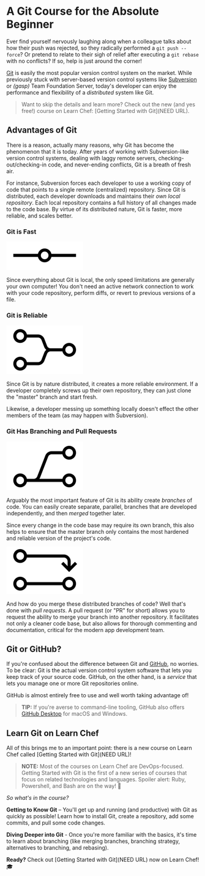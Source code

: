# A Git Course for the Absolute Beginner

Ever find yourself nervously laughing along when a colleague talks about how their push was rejected, so they radically performed a `git push --force`? Or pretend to relate to their sigh of relief after executing a `git rebase` with no conflicts? If so, help is just around the corner!

[Git](https://git-scm.com/) is easily the most popular version control system on the market. While previously stuck with server-based version control systems like [Subversion](https://subversion.apache.org/) or *(gasp)* Team Foundation Server, today's developer can enjoy the performance and flexibility of a *distributed* system like Git.

> Want to skip the details and learn more? Check out the new (and yes free!) course on Learn Chef: [Getting Started with Git](NEED URL).

## Advantages of Git

There is a reason, actually many reasons, why Git has become the phenomenon that it is today. After years of working with Subversion-like version control systems, dealing with laggy remote servers, checking-out/checking-in code, and never-ending conflicts, Git is a breath of fresh air.

For instance, Subversion forces each developer to use a working copy of code that points to a single remote (centralized) repository. Since Git is distributed, each developer downloads and maintains their *own local repository*. Each local repository contains a full history of all changes made to the code base. By virtue of its distributed nature, Git is faster, more reliable, and scales better.

### Git is Fast

![git commit image](git-commit.png)

Since everything about Git is local, the only speed limitations are generally your own computer! You don't need an active network connection to work with your code repository, perform diffs, or revert to previous versions of a file.

### Git is Reliable

![git merge image](git-merge.png)

Since Git is by nature distributed, it creates a more reliable environment. If a developer completely screws up their own repository, they can just clone the "master" branch and start fresh.

Likewise, a developer messing up something locally doesn't effect the other members of the team (as may happen with Subversion).

### Git Has Branching and Pull Requests

![git branch image](git-branch.png)

Arguably the most important feature of Git is its ability create *branches* of code. You can easily create separate, parallel, branches that are developed independently, and then *merged* together later.

Since every change in the code base may require its own branch, this also helps to ensure that the master branch only contains the most hardened and reliable version of the project's code.

![git pull request image](git-pr.png)

And how do you merge these distributed branches of code? Well that's done with *pull requests*. A pull request (or "PR" for short) allows you to request the ability to merge your branch into another repository. It facilitates not only a cleaner code base, but also allows for thorough commenting and documentation, critical for the modern app development team.

## Git or GitHub?

If you're confused about the difference between Git and [GitHub](https://github.com/), no worries. To be clear: Git is the actual version control system software that lets you keep track of your source code. GitHub, on the other hand, is a *service* that lets you manage one or more Git repositories online.

GitHub is almost entirely free to use and well worth taking advantage of!

> **TIP:** If you're averse to command-line tooling, GitHub also offers [GitHub Desktop](https://desktop.github.com/) for macOS and Windows.

## Learn Git on Learn Chef

All of this brings me to an important point: there is a new course on Learn Chef called [Getting Started with Git](NEED URL)!

> **NOTE:** Most of the courses on Learn Chef are DevOps-focused. Getting Started with Git is the first of a new series of courses that focus on related technologies and languages. Spoiler alert: Ruby, Powershell, and Bash are on the way! 🥳

*So what's in the course?*

**Getting to Know Git** – You'll get up and running (and productive) with Git as quickly as possible! Learn how to install Git, create a repository, add some commits, and pull some code changes.

**Diving Deeper into Git** - Once you're more familiar with the basics, it's time to learn about branching (like merging branches, branching strategy, alternatives to branching, and rebasing).

**Ready?** Check out [Getting Started with Git](NEED URL) now on Learn Chef! 🎓